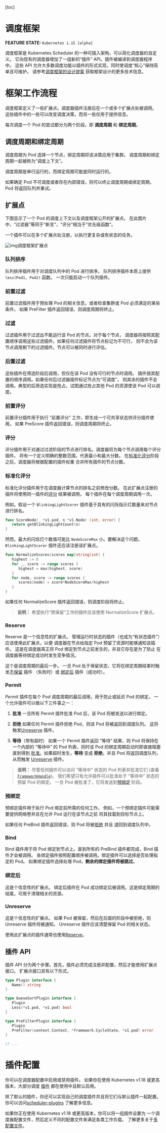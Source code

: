 [toc]

# 调度框架

**FEATURE STATE:** `Kubernetes 1.15 [alpha]`

调度框架是 Kubernetes Scheduler 的一种可插入架构，可以简化调度器的自定义。 它向现有的调度器增加了一组新的“插件” API。插件被编译到调度器程序中。 这些 API 允许大多数调度功能以插件的形式实现，同时使调度“核心”保持简单且可维护。 请参考[调度框架的设计提案](https://github.com/kubernetes/enhancements/blob/master/keps/sig-scheduling/624-scheduling-framework/README.md) 获取框架设计的更多技术信息。

# 框架工作流程

调度框架定义了一些扩展点。调度器插件注册后在一个或多个扩展点处被调用。 这些插件中的一些可以改变调度决策，而另一些仅用于提供信息。

每次调度一个 Pod 的尝试都分为两个阶段，即 **调度周期** 和 **绑定周期**。

## 调度周期和绑定周期

调度周期为 Pod 选择一个节点，绑定周期将该决策应用于集群。 调度周期和绑定周期一起被称为“调度上下文”。

调度周期是串行运行的，而绑定周期可能是同时运行的。

如果确定 Pod 不可调度或者存在内部错误，则可以终止调度周期或绑定周期。 Pod 将返回队列并重试。

## 扩展点

下图显示了一个 Pod 的调度上下文以及调度框架公开的扩展点。 在此图片中，“过滤器”等同于“断言”，“评分”相当于“优先级函数”。

一个插件可以在多个扩展点处注册，以执行更复杂或有状态的任务。

![img](https://d33wubrfki0l68.cloudfront.net/4e9fa4651df31b7810c851b142c793776509e046/61a36/images/docs/scheduling-framework-extensions.png)调度框架扩展点

### 队列排序

队列排序插件用于对调度队列中的 Pod 进行排序。 队列排序插件本质上提供 `less(Pod1, Pod2)` 函数。 一次只能启动一个队列插件。

### 前置过滤

前置过滤插件用于预处理 Pod 的相关信息，或者检查集群或 Pod 必须满足的某些条件。 如果 PreFilter 插件返回错误，则调度周期将终止。

### 过滤

过滤插件用于过滤出不能运行该 Pod 的节点。对于每个节点， 调度器将按照其配置顺序调用这些过滤插件。如果任何过滤插件将节点标记为不可行， 则不会为该节点调用剩下的过滤插件。节点可以被同时进行评估。

### 后置过滤

这些插件在筛选阶段后调用，但仅在该 Pod 没有可行的节点时调用。 插件按其配置的顺序调用。如果任何后过滤器插件标记节点为“可调度”， 则其余的插件不会调用。典型的后筛选实现是抢占，试图通过抢占其他 Pod 的资源使该 Pod 可以调度。

### 前置评分

前置评分插件用于执行 “前置评分” 工作，即生成一个可共享状态供评分插件使用。 如果 PreScore 插件返回错误，则调度周期将终止。

### 评分

评分插件用于对通过过滤阶段的节点进行排名。调度器将为每个节点调用每个评分插件。 将有一个定义明确的整数范围，代表最小和最大分数。 在[标准化评分](https://kubernetes.io/zh/docs/concepts/scheduling-eviction/scheduling-framework/#normalize-scoring)阶段之后，调度器将根据配置的插件权重 合并所有插件的节点分数。

### 标准化评分

标准化评分插件用于在调度器计算节点的排名之前修改分数。 在此扩展点注册的插件将使用同一插件的[评分](https://kubernetes.io/zh/docs/concepts/scheduling-eviction/scheduling-framework/#scoring) 结果被调用。 每个插件在每个调度周期调用一次。

例如，假设一个 `BlinkingLightScorer` 插件基于具有的闪烁指示灯数量来对节点进行排名。

```go
func ScoreNode(_ *v1.pod, n *v1.Node) (int, error) {
   return getBlinkingLightCount(n)
}
```

然而，最大的闪烁灯个数值可能比 `NodeScoreMax` 小。要解决这个问题， `BlinkingLightScorer` 插件还应该注册该扩展点。

```go
func NormalizeScores(scores map[string]int) {
   highest := 0
   for _, score := range scores {
      highest = max(highest, score)
   }
   for node, score := range scores {
      scores[node] = score*NodeScoreMax/highest
   }
}
```

如果任何 NormalizeScore 插件返回错误，则调度阶段将终止。

> **说明：** 希望执行“预保留”工作的插件应该使用 NormalizeScore 扩展点。

### Reserve

Reserve 是一个信息性的扩展点。 管理运行时状态的插件（也成为“有状态插件”）应该使用此扩展点，以便 调度器在节点给指定 Pod 预留了资源时能够通知该插件。 这是在调度器真正将 Pod 绑定到节点之前发生的，并且它存在是为了防止 在调度器等待绑定成功时发生竞争情况。

这个是调度周期的最后一步。 一旦 Pod 处于保留状态，它将在绑定周期结束时触发[不保留](https://kubernetes.io/zh/docs/concepts/scheduling-eviction/scheduling-framework/#unreserve) 插件 （失败时）或 [绑定后](https://kubernetes.io/zh/docs/concepts/scheduling-eviction/scheduling-framework/#post-bind) 插件（成功时）。

### Permit

*Permit* 插件在每个 Pod 调度周期的最后调用，用于防止或延迟 Pod 的绑定。 一个允许插件可以做以下三件事之一：

1. **批准**
   一旦所有 Permit 插件批准 Pod 后，该 Pod 将被发送以进行绑定。

1. **拒绝**
   如果任何 Permit 插件拒绝 Pod，则该 Pod 将被返回到调度队列。 这将触发[Unreserve](https://kubernetes.io/zh/docs/concepts/scheduling-eviction/scheduling-framework/#unreserve) 插件。

1. **等待**（带有超时）
   如果一个 Permit 插件返回 “等待” 结果，则 Pod 将保持在一个内部的 “等待中” 的 Pod 列表，同时该 Pod 的绑定周期启动时即直接阻塞直到得到 [批准](https://kubernetes.io/zh/docs/concepts/scheduling-eviction/scheduling-framework/#frameworkhandle)。如果超时发生，**等待** 变成 **拒绝**，并且 Pod 将返回调度队列，从而触发 [Unreserve](https://kubernetes.io/zh/docs/concepts/scheduling-eviction/scheduling-framework/#unreserve) 插件。

> **说明：** 尽管任何插件可以访问 “等待中” 状态的 Pod 列表并批准它们 (查看 [`FrameworkHandle`](https://kubernetes.io/zh/docs/concepts/scheduling-eviction/scheduling-framework/#frameworkhandle))。 我们希望只有允许插件可以批准处于 “等待中” 状态的预留 Pod 的绑定。 一旦 Pod 被批准了，它将发送到[预绑定](https://kubernetes.io/zh/docs/concepts/scheduling-eviction/scheduling-framework/#pre-bind) 阶段。

### 预绑定

预绑定插件用于执行 Pod 绑定前所需的任何工作。 例如，一个预绑定插件可能需要提供网络卷并且在允许 Pod 运行在该节点之前 将其挂载到目标节点上。

如果任何 PreBind 插件返回错误，则 Pod 将被[拒绝](https://kubernetes.io/zh/docs/concepts/scheduling-eviction/scheduling-framework/#unreserve) 并且 退回到调度队列中。

### Bind

Bind 插件用于将 Pod 绑定到节点上。直到所有的 PreBind 插件都完成，Bind 插件才会被调用。 各绑定插件按照配置顺序被调用。绑定插件可以选择是否处理指定的 Pod。 如果绑定插件选择处理 Pod，**剩余的绑定插件将被跳过**。

### 绑定后

这是个信息性的扩展点。 绑定后插件在 Pod 成功绑定后被调用。这是绑定周期的结尾，可用于清理相关的资源。

### Unreserve

这是个信息性的扩展点。 如果 Pod 被保留，然后在后面的阶段中被拒绝，则 Unreserve 插件将被通知。 Unreserve 插件应该清楚保留 Pod 的相关状态。

使用此扩展点的插件通常也使用[Reserve](https://kubernetes.io/zh/docs/concepts/scheduling-eviction/scheduling-framework/#reserve)。

## 插件 API

插件 API 分为两个步骤。首先，插件必须完成注册并配置，然后才能使用扩展点接口。 扩展点接口具有以下形式。

```go
type Plugin interface {
   Name() string
}

type QueueSortPlugin interface {
   Plugin
   Less(*v1.pod, *v1.pod) bool
}

type PreFilterPlugin interface {
   Plugin
   PreFilter(context.Context, *framework.CycleState, *v1.pod) error
}

// ...
```

# 插件配置

你可以在调度器配置中启用或禁用插件。 如果你在使用 Kubernetes v1.18 或更高版本，大部分调度 [插件](https://kubernetes.io/zh/docs/reference/scheduling/config/#scheduling-plugins) 都在使用中且默认启用。

除了默认的插件，你还可以实现自己的调度插件并且将它们与默认插件一起配置。 你可以访问[scheduler-plugins](https://github.com/kubernetes-sigs/scheduler-plugins) 了解更多信息。

如果你正在使用 Kubernetes v1.18 或更高版本，你可以将一组插件设置为 一个调度器配置文件，然后定义不同的配置文件来满足各类工作负载。 了解更多关于[多配置文件](https://kubernetes.io/zh/docs/reference/scheduling/config/#multiple-profiles)。